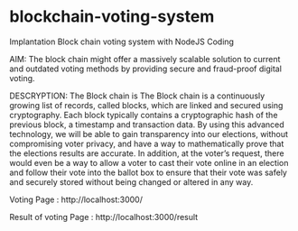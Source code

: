 # blockchain-voting-system
Implantation Block chain voting system with NodeJS Coding

AIM:
The block chain might offer a massively scalable solution to current and outdated voting methods by providing secure and fraud-proof digital voting.

DESCRYPTION:
The Block chain is The Block chain is a continuously growing list of records, called blocks, which are linked and secured using cryptography. Each block typically contains a cryptographic hash of the previous block, a timestamp and transaction data. By using this advanced technology, we will be able to gain transparency into our elections, without compromising voter privacy, and have a way to mathematically prove that the elections results are accurate. In addition, at the voter’s request, there would even be a way to allow a voter to cast their vote online in an election and follow their vote into the ballot box to ensure that their vote was safely and securely stored without being changed or altered in any way.


Voting Page :
http://localhost:3000/

Result of voting Page : 
http://localhost:3000/result

